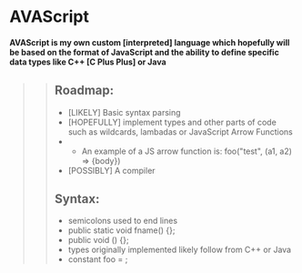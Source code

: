# AVAScript 
#### AVAScript is my own custom [interpreted] language which hopefully will be based on the format of JavaScript and the ability to define specific data types like C++ [C Plus Plus] or Java
>> ## Roadmap: <br />
>> - [LIKELY] Basic syntax parsing <br />
>> - [HOPEFULLY] implement types and other parts of code such as wildcards, lambadas or JavaScript Arrow Functions <br />
>> - - An example of a JS arrow function is: foo("test", (a1, a2) => {body})
>> - [POSSIBLY] A compiler <br /> 
>> ## Syntax: <br />
>> - semicolons used to end lines <br />
>> - public static void fname() {}; <br />
>> - public void () {}; <br />
>> - types originally implemented likely follow from C++ or Java <br />
>> - constant <type> foo = <value>; <br />

 

